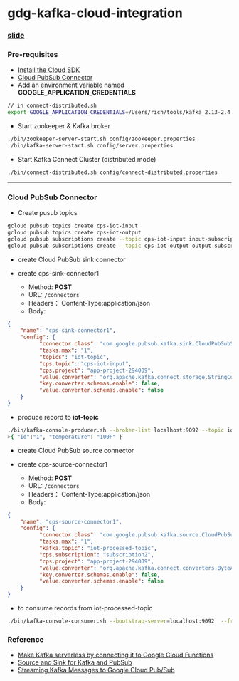 # gdg-kafka-cloud-integration

### [slide](https://www2.slideshare.net/RICHLEE11/gdg-taipei-2020-cloud-and-onpremises-applications-integration-using-eventdriven)

### Pre-requisites
- [Install the Cloud SDK](https://cloud.google.com/sdk/docs/quickstart)
- [Cloud PubSub Connector](https://github.com/GoogleCloudPlatform/pubsub/tree/master/kafka-connector)
- Add an environment variable named **GOOGLE_APPLICATION_CREDENTIALS**
```bash
// in connect-distributed.sh
export GOOGLE_APPLICATION_CREDENTIALS=/Users/rich/tools/kafka_2.13-2.4.0/app-project-294009-9253ce1d027b.json
```

- Start zookeeper & Kafka broker
```bash
./bin/zookeeper-server-start.sh config/zookeeper.properties
./bin/kafka-server-start.sh config/server.properties
```

- Start Kafka Connect Cluster (distributed mode)

```bash
./bin/connect-distributed.sh config/connect-distributed.properties

```
---

### Cloud PubSub Connector

- Create pusub topics
```bash
gcloud pubsub topics create cps-iot-input
gcloud pubsub topics create cps-iot-output
gcloud pubsub subscriptions create --topic cps-iot-input input-subscription-1
gcloud pubsub subscriptions create --topic cps-iot-output output-subscription-1
```

- create Cloud PubSub sink connector

- create cps-sink-connector1
  - Method: **POST**
  - URL: ```/connectors```
  - Headers： Content-Type:application/json
  - Body:
```json
{
    "name": "cps-sink-connector1",
    "config": {
          "connector.class": "com.google.pubsub.kafka.sink.CloudPubSubSinkConnector",
          "tasks.max": "1",
          "topics": "iot-topic",
          "cps.topic": "cps-iot-input",
          "cps.project": "app-project-294009",
          "value.converter": "org.apache.kafka.connect.storage.StringConverter",
          "key.converter.schemas.enable": false,
          "value.converter.schemas.enable": false
    }
}
```

- produce record to **iot-topic**

```bash
./bin/kafka-console-producer.sh --broker-list localhost:9092 --topic iot-topic
>{ "id":"1", "temperature": "100F" }
```

- create Cloud PubSub source connector

- create cps-source-connector1
  - Method: **POST**
  - URL: ```/connectors```
  - Headers： Content-Type:application/json
  - Body:
```json
{
    "name": "cps-source-connector1",
    "config": {
          "connector.class": "com.google.pubsub.kafka.source.CloudPubSubSourceConnector",
          "tasks.max": "1",
          "kafka.topic": "iot-processed-topic",
          "cps.subscription": "subscription2",
          "cps.project": "app-project-294009",
          "value.converter": "org.apache.kafka.connect.converters.ByteArrayConverter",
          "key.converter.schemas.enable": false,
          "value.converter.schemas.enable": false
    }
}
```

- to consume records from iot-processed-topic

```bash
./bin/kafka-console-consumer.sh --bootstrap-server=localhost:9092  --from-beginning --topic iot-processed-topic
```


### Reference
- [Make Kafka serverless by connecting it to Google Cloud Functions](https://dev.to/vtatai/make-kafka-serverless-by-connecting-it-to-google-cloud-functions-2ahh)
- [Source and Sink for Kafka and PubSub](https://medium.com/musings-in-the-clouds/source-and-sink-for-kafka-and-pubsub-2a3565ce9578)
- [Streaming Kafka Messages to Google Cloud Pub/Sub](https://medium.com/@alexandredallalba/streaming-kafka-messages-to-google-cloud-pub-sub-f3ce7ef425b0)
